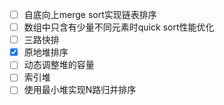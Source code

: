 - [ ] 自底向上merge sort实现链表排序
- [ ] 数组中只含有少量不同元素时quick sort性能优化
- [ ] 三路快排
- [x] 原地堆排序
- [ ] 动态调整堆的容量
- [ ] 索引堆
- [ ] 使用最小堆实现N路归并排序